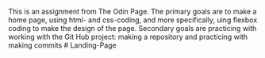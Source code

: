 This is an assignment from The Odin Page. 
The primary goals are to make a home page, using html- and css-coding, and more specifically, uing flexbox coding to make the design of the page. 
Secondary goals are practicing with working with the Git Hub project: making a repository and practicing with making commits # Landing-Page
